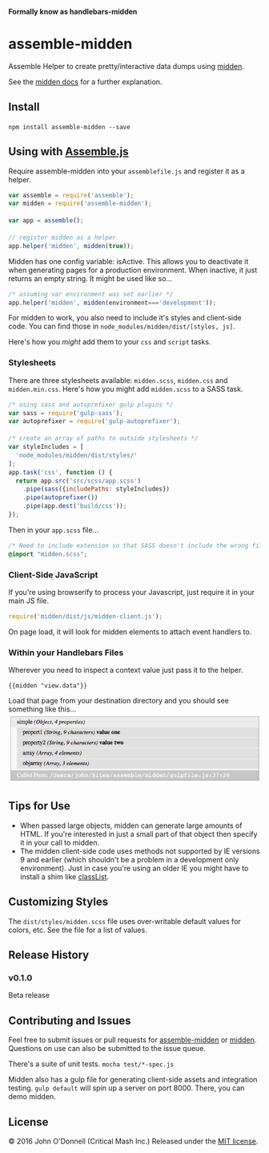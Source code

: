 **Formally know as handlebars-midden**


# assemble-midden
Assemble Helper to create pretty/interactive data dumps using [midden](https://github.com/criticalmash/midden).

See the [midden docs](https://github.com/criticalmash/midden#readme) for a further explanation.

## Install
```npm install assemble-midden --save```

## Using with [Assemble.js](https://github.com/assemble/assemble)

Require assemble-midden into your `assemblefile.js` and register it as a helper. 

```js
var assemble = require('assemble');
var midden = require('assemble-midden');

var app = assemble();

// register midden as a helper
app.helper('midden', midden(true));
```
Midden has one config variable: isActive. This allows you to deactivate it when generating pages for a production environment. When inactive, it just returns an empty string. It might be used like so...

```js
/* assuming var environment was set earlier */
app.helper('midden', midden(environment==='development'));
```

For midden to work, you also need to include it's styles and client-side code. You can find those in `node_modules/midden/dist/[styles, js]`.

Here's how you *might* add them to your `css` and `script` tasks.

### Stylesheets
There are three stylesheets available: `midden.scss`, `midden.css` and `midden.min.css`. Here's how you might add `midden.scss` to a SASS task.

```js
/* using sass and autoprefixer gulp plugins */
var sass = require('gulp-sass');
var autoprefixer = require('gulp-autoprefixer');

/* create an array of paths to outside stylesheets */
var styleIncludes = [
  'node_modules/midden/dist/styles/'
];
app.task('css', function () {
  return app.src('src/scss/app.scss')
    .pipe(sass({includePaths: styleIncludes})
    .pipe(autoprefixer())
    .pipe(app.dest('build/css'));
});
```
Then in your `app.scss` file...

```scss
/* Need to include extension so that SASS doesn't include the wrong file */
@import "midden.scss";
```

### Client-Side JavaScript
If you're using browserify to process your Javascript, just require it in your main JS file.

```js
require('midden/dist/js/midden-client.js');
```
On page load, it will look for midden elements to attach event handlers to.

### Within your Handlebars Files
Wherever you need to inspect a context value just pass it to the helper.

```Handlebars
{{midden "view.data"}}
```
Load that page from your destination directory and you should see something like this...
![Midden Output](./docs/midden-expand-1.gif)

## Tips for Use
- When passed large objects, midden can generate large amounts of HTML. If you're interested in just a small part of that object then specify it in your call to midden.
- The midden client-side code uses methods not supported by IE versions 9 and earlier (which shouldn't be a problem in a development only environment). Just in case you're using an older IE you might have to install a shim like [classList](https://github.com/eligrey/classList.js/blob/master/classList.js).

## Customizing Styles
The ```dist/styles/midden.scss``` file uses over-writable default values for colors, etc. See the file for a list of values. 

## Release History
### v0.1.0
Beta release

## Contributing and Issues
Feel free to submit issues or pull requests for [assemble-midden](https://github.com/criticalmash/assemble-midden/issues) or [midden](https://github.com/criticalmash/midden/issues). Questions on use can also be submitted to the issue queue.

There's a suite of unit tests. ```mocha test/*-spec.js```

Midden also has a gulp file for generating client-side assets and integration testing. ``gulp default`` will spin up a server on port 8000. There, you can demo midden.

## License
© 2016 John O'Donnell (Critical Mash Inc.) Released under the [MIT license](LICENSE).